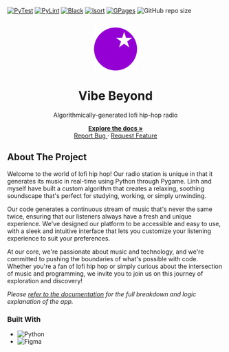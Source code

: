 <!-- PROJECT SHIELDS -->
[![PyTest][pytest]][pytest-url]
[![PyLint][pylint]][pylint-url]
[![Black][black]][black-url]
[![Isort][isort]][isort-url]
[![GPages][gpages]][gpages-url]
![GitHub repo size][repo-size]

<!-- PROJECT LOGO -->
<br />
<div align="center">
    <a href="https://github.com/dariustb/vibebeyond">
        <img src="src/assets/vb_icon.png" alt="VB Logo">
    </a>
    <h1>Vibe Beyond</h1>
    <p>Algorithmically-generated lofi hip-hop radio</p>
    <p>
        <a href="https://dariustb.github.io/VibeBeyond/">
            <strong>Explore the docs »</strong>
        </a>
        <br />
        <a href="https://github.com/dariustb/vibebeyond/issues">
            Report Bug
        </a>
        ·
        <a href="https://github.com/dariustb/vibebeyond/issues">
            Request Feature
        </a>
    </p>
</div>

<!-- DEMO VIDEO / SCREENSHOTS -->

<!-- ABOUT THE PROJECT -->
## About The Project
Welcome to the world of lofi hip hop! Our radio station is unique in that it generates its music in real-time using Python through Pygame. Linh and myself have built a custom algorithm that creates a relaxing, soothing soundscape that's perfect for studying, working, or simply unwinding.

Our code generates a continuous stream of music that's never the same twice, ensuring that our listeners always have a fresh and unique experience. We've designed our platform to be accessible and easy to use, with a sleek and intuitive interface that lets you customize your listening experience to suit your preferences.

At our core, we're passionate about music and technology, and we're committed to pushing the boundaries of what's possible with code. Whether you're a fan of lofi hip hop or simply curious about the intersection of music and programming, we invite you to join us on this journey of exploration and discovery!

_Please [refer to the documentation][docs] for the full breakdown and logic explanation of the app._

### Built With
* ![Python][python.io]
* ![Figma][figma.io]

<!-- MARKDOWN LINKS & IMAGES -->
<!-- https://www.markdownguide.org/basic-syntax/#reference-style-links -->

[docs]:     https://dariustb.github.io/VibeBeyond/

<!-- Technologies -->
[python]:   https://www.python.org/

<!-- Featured media -->

<!-- CI Test badges -->
[pytest]:   https://github.com/dariustb/VibeBeyond/actions/workflows/pytest.yml/badge.svg
[pylint]:   https://github.com/dariustb/VibeBeyond/actions/workflows/pylint.yml/badge.svg
[black]:    https://github.com/dariustb/VibeBeyond/actions/workflows/black.yml/badge.svg
[isort]:    https://github.com/dariustb/VibeBeyond/actions/workflows/isort.yml/badge.svg
[gpages]:   https://github.com/dariustb/VibeBeyond/actions/workflows/pages/pages-build-deployment/badge.svg

[pytest-url]:   https://github.com/dariustb/VibeBeyond/actions/workflows/pytest.yml
[pylint-url]:   https://github.com/dariustb/VibeBeyond/actions/workflows/pylint.yml
[black-url]:    https://github.com/dariustb/VibeBeyond/actions/workflows/black.yml
[isort-url]:    https://github.com/dariustb/VibeBeyond/actions/workflows/isort.yml
[gpages-url]:   https://github.com/dariustb/VibeBeyond/actions/workflows/pages/pages-build-deployment

<!-- Markdown Badges -->
[repo-size]:    https://img.shields.io/github/repo-size/dariustb/VibeBeyond
[python.io]:    https://img.shields.io/badge/python-3670A0?style=for-the-badge&logo=python&logoColor=ffdd54
[figma.io]:     https://img.shields.io/badge/figma-%23F24E1E.svg?style=for-the-badge&logo=figma&logoColor=white
